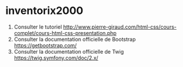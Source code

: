 # inventorix2000

1. Consulter le tutoriel http://www.pierre-giraud.com/html-css/cours-complet/cours-html-css-presentation.php
2. Consulter la documentation officielle de Bootstrap https://getbootstrap.com/
3. Consulter la documentation officielle de Twig https://twig.symfony.com/doc/2.x/

